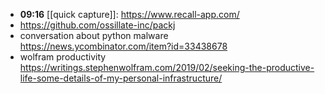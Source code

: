 - **09:16** [[quick capture]]:  https://www.recall-app.com/
- https://github.com/ossillate-inc/packj
- conversation about python malware https://news.ycombinator.com/item?id=33438678
- wolfram productivity https://writings.stephenwolfram.com/2019/02/seeking-the-productive-life-some-details-of-my-personal-infrastructure/